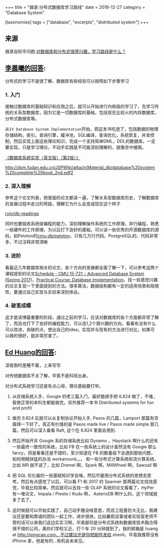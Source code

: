 +++
title = "摘录:分布式数据库学习路线"
date = 2018-12-27
category = "Database System"

[taxonomies]
tags = ["database", "excerpts", "distributed system"]
+++

## 来源

摘录自知乎问题:[对数据库和分布式很感兴趣，学习路线是什么？](https://www.zhihu.com/question/62464757)

## [李晨曦的回答](https://www.zhihu.com/question/62464757/answer/202033688):

分布式的学习不是很了解，数据库有些经验可以按照如下步骤学习

###  1. 入门

接触过数据库的基础知识和应用之后，就可以开始进行内核级的学习了，先学习传统的关系型数据库，因为它是一切数据库的基础，包括现在比较火的内存数据库，分布式数据库等。

从`IV Database System Implementation`开始，把这本书吃透了，包括数据的物理存储结构，索引，查询引擎，缓冲池，SQL编译，查询优化，系统恢复，并发控制。然后实现上面这些理论知识，完成一个支持简单DML，DDL的数据库。一定要实现，只是学习理论，不动手实践是不可能深刻理解的，就像空中楼阁。

[《数据库系统实现（英文版）（第2版）》](http://rtbs24.com/?target=https%3A%2F%2Fytthn.com%2Fclick-IQL4686A-HFDQCIIE%3Fbt%3D25%26tl%3D1__%26url%3Dhttp%3A%2F%2Fitem.jd.com%2F10059733.html)

http://dsm.fudan.edu.cn/JSPWiki/attach/Material_db/database%20system%20complete%20book_2nd.pdf2

### 2. 深入理解

参考这个论文列表，把里面的论文都读一遍，了解关系型数据库历史，了解数据库的发展过程中走过的弯路，理解它为什么会变成现在这个样子

[rxin/db-readings](https://github.com/rxin/db-readings)

同时也要锻炼系统级编程的能力，深刻理解操作系统的工作原理，并行编程，熟悉一些硬件的工作原理，为以后打下良好的基础。可以读一些优秀的开源数据库的源码，如Peloton的[cmu-db/peloton](https://github.com/cmu-db/peloton)，只有几万行代码，PostgreSQL的，代码非常多，不过注释非常清晰

### 3. 进阶

看最近几年数据库相关的论文，各个方向的发展都全面了解一下，可以参考这两个课程提到的论文[Schedule - CMU 15-721 :: Advanced Database System (Spring 2017)](https://15721.courses.cs.cmu.edu/spring2017/schedule.html)，[Practical Course: Database Implementation](https://db.in.tum.de/teaching/ws1617/imlab/?lang=en)，找一些感觉兴趣的论文复现一下里面提到的方法。很多算法，数据结构都有一定的适用场景和局限性，要通过自己实现与实验来深刻体会。

### 4. 破茧成蝶

这才是读博最重要的阶段，通过之前的学习，应该对数据库的各个方面都非常了解了，而且也打下了良好的编程能力，可以选1,2个感兴趣的方向，看看有没有什么可以改进，突破的点，想出自己的idea，实现并与现有的方法进行对比，如果可以做的很好，就非常厉害了。

## [Ed Huang的回答](https://www.zhihu.com/question/62464757/answer/202312500):

深夜倒时差睡不着，上来写写

对传统数据库不太了解，毕竟不是科班出身。

对分布式系统学习还是有点心得，理论基础要打牢。

1. 从存储系统入手，Google 的老三篇入门，最好能顺手把 6.824 做了，不难，智商正常的本科生都能做完，另外推荐一本书 Distributed systems for fun and profit

2. 做完 6.824 后就可以从复制协议开始入手, Paxos 的几篇，Lamport 那篇有空膜拜一下好了，真正有价值的是 Paxos made live / Paxos made simple 那几篇，然后可以深入看看 Raft, 这个在 6.824 里面会用到.

3. 然后开始开非 Google 系的存储系统比如 Dynamo ，Haystack 啊什么的还有一些最终一致性的系统，比如 FB 在一些系统上的设计虽然没有 Google 那么 fancy，但是看看还是不错的，至少知道在 FB 的数量级下会遇到那些问题，如何用糙快猛的办法 workaround。。。 和一些分布式计算系统和流计算系统，比如  MR 就不说了，比如 Dremel 啊，Spark 啊，MillWheel 啊，Sawzall 啊

4. 把 SQL 优化器的一些基础知识学会咯，然后尽量用分布式系统的思想去思考。然后有点感觉了以后，可以看 F1 和 2017 的 Spanner 那两篇论文找找感觉，毕竟比较简单。然后就可以去找一些 OLAP 系统的论文看看了，HyPer 有一堆论文，Impala / Presto / Kudu 啊， AsterixDB 啊什么的，这个领域就多了去了。

5. 这时候就可以开始实践了，自己动手撸没啥意思，而且工程量巨大无比，我建议还是要和靠谱的团队一起工作，进步很快，比如暑假没事或者实验室老师不管的话可以来我们这边实实习啊，毕竟鄙司是分布式系统和数据库技术融合得很不错的公司，离你们学校又近，打个车 20 分钟就到了，我的邮箱是 huang at http://pingcap.com，不过建议还是你把邮件发给 shenli，毕竟我推荐没有 iPhone 拿，他是有的...有机会未来见。
